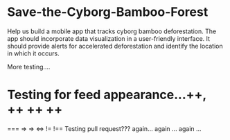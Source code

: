 # Save-the-Cyborg-Bamboo-Forest

Help us build a mobile app that tracks cyborg bamboo deforestation. The app should incorporate data visualization in a user-friendly interface. It should provide alerts for accelerated deforestation and identify the location in which it occurs.

More testing....

Testing for feed appearance...++, ++
++
++
==
===
=> => <=>
!=
!==
Testing pull request???
again...
again ...
again ...
